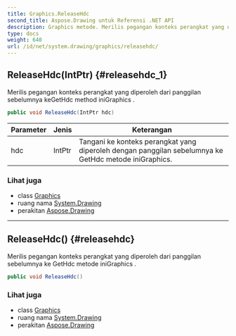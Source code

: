 ```yaml
---
title: Graphics.ReleaseHdc
second_title: Aspose.Drawing untuk Referensi .NET API
description: Graphics metode. Merilis pegangan konteks perangkat yang diperoleh dari panggilan sebelumnya keGetHdc method iniGraphics .
type: docs
weight: 640
url: /id/net/system.drawing/graphics/releasehdc/
---
```

## ReleaseHdc(IntPtr) {#releasehdc_1}

Merilis pegangan konteks perangkat yang diperoleh dari panggilan sebelumnya keGetHdc method iniGraphics .

```csharp
public void ReleaseHdc(IntPtr hdc)
```

| Parameter | Jenis | Keterangan |
| --- | --- | --- |
| hdc | IntPtr | Tangani ke konteks perangkat yang diperoleh dengan panggilan sebelumnya ke GetHdc metode iniGraphics. |

### Lihat juga

* class [Graphics](../)
* ruang nama [System.Drawing](../../graphics/)
* perakitan [Aspose.Drawing](../../../)

---

## ReleaseHdc() {#releasehdc}

Merilis pegangan konteks perangkat yang diperoleh dari panggilan sebelumnya ke GetHdc metode iniGraphics .

```csharp
public void ReleaseHdc()
```

### Lihat juga

* class [Graphics](../)
* ruang nama [System.Drawing](../../graphics/)
* perakitan [Aspose.Drawing](../../../)



